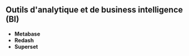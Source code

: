 ## Outils d'analytique et de business intelligence (BI)

- **Metabase**
- **Redash**
- **Superset**

